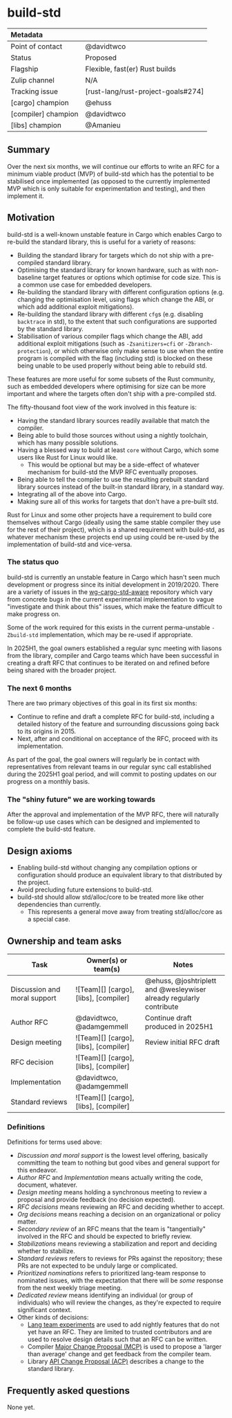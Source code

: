 # build-std

| Metadata            |                                    |
| :------------------ | :--------------------------------- |
| Point of contact    | @davidtwco                         |
| Status              | Proposed                           |
| Flagship            | Flexible, fast(er) Rust builds     |
| Zulip channel       | N/A                                |
| Tracking issue      | [rust-lang/rust-project-goals#274] |
| [cargo] champion    | @ehuss                             |
| [compiler] champion | @davidtwco                         |
| [libs] champion     | @Amanieu                           |

## Summary

Over the next six months, we will continue our efforts to write an RFC for a
minimum viable product (MVP) of build-std which has the potential to be
stabilised once implemented (as opposed to the currently implemented MVP which
is only suitable for experimentation and testing), and then implement it.

## Motivation

build-std is a well-known unstable feature in Cargo which enables Cargo to
re-build the standard library, this is useful for a variety of reasons:

- Building the standard library for targets which do not ship with a
  pre-compiled standard library.
- Optimising the standard library for known hardware, such as with non-baseline
  target features or options which optimise for code size. This is a common use
  case for embedded developers.
- Re-building the standard library with different configuration options (e.g.
  changing the optimisation level, using flags which change the ABI, or which
  add additional exploit mitigations).
- Re-building the standard library with different `cfg`s (e.g. disabling
  `backtrace` in std), to the extent that such configurations are supported by
  the standard library.
- Stabilisation of various compiler flags which change the ABI, add additional
  exploit mitigations (such as `-Zsanitizers=cfi` or `-Zbranch-protection`), or
  which otherwise only make sense to use when the entire program is compiled
  with the flag (including std) is blocked on these being unable to be used
  properly without being able to rebuild std.

These features are more useful for some subsets of the Rust community, such as
embedded developers where optimising for size can be more important and where
the targets often don't ship with a pre-compiled std.

The fifty-thousand foot view of the work involved in this feature is:

- Having the standard library sources readily available that match the compiler.
- Being able to build those sources without using a nightly toolchain, which has
  many possible solutions.
- Having a blessed way to build at least `core` without Cargo, which some users
  like Rust for Linux would like.
  - This would be optional but may be a side-effect of whatever mechanism for
    build-std the MVP RFC eventually proposes.
- Being able to tell the compiler to use the resulting prebuilt standard library
  sources instead of the built-in standard library, in a standard way.
- Integrating all of the above into Cargo.
- Making sure all of this works for targets that don't have a pre-built std.

Rust for Linux and some other projects have a requirement to build core
themselves without Cargo (ideally using the same stable compiler they use for
the rest of their project), which is a shared requirement with build-std, as
whatever mechanism these projects end up using could be re-used by the
implementation of build-std and vice-versa.

### The status quo

build-std is currently an unstable feature in Cargo which hasn't seen much
development or progress since its initial development in 2019/2020. There are a
variety of issues in the [wg-cargo-std-aware][wg-cargo-std-aware] repository
which vary from concrete bugs in the current experimental implementation to
vague "investigate and think about this" issues, which make the feature
difficult to make progress on.

Some of the work required for this exists in the current perma-unstable
`-Zbuild-std` implementation, which may be re-used if appropriate.

In 2025H1, the goal owners established a regular sync meeting with liasons from
the library, compiler and Cargo teams which have been successful in creating a
draft RFC that continues to be iterated on and refined before being shared with
the broader project.

[wg-cargo-std-aware]: https://github.com/rust-lang/wg-cargo-std-aware

### The next 6 months

There are two primary objectives of this goal in its first six months:

- Continue to refine and draft a complete RFC for build-std, including a
  detailed history of the feature and surrounding discussions going back to its
  origins in 2015.
- Next, after and conditional on acceptance of the RFC, proceed with its
  implementation.

As part of the goal, the goal owners will regularly be in contact with representatives from
relevant teams in our regular sync call established during the 2025H1 goal period, and will commit
to posting updates on our progress on a monthly basis.

### The "shiny future" we are working towards

After the approval and implementation of the MVP RFC, there will naturally be
follow-up use cases which can be designed and implemented to complete the
build-std feature.

## Design axioms

- Enabling build-std without changing any compilation options or configuration
  should produce an equivalent library to that distributed by the project.
- Avoid precluding future extensions to build-std.
- build-std should allow std/alloc/core to be treated more like other
  dependencies than currently.
  - This represents a general move away from treating std/alloc/core as a
    special case.

## Ownership and team asks

| Task                         | Owner(s) or team(s)                   | Notes                                                               |
| ---------------------------- | ------------------------------------- | ------------------------------------------------------------------- |
| Discussion and moral support | ![Team][] [cargo], [libs], [compiler] | @ehuss, @joshtriplett and @wesleywiser already regularly contribute |
| Author RFC                   | @davidtwco, @adamgemmell              | Continue draft produced in 2025H1                                   |
| Design meeting               | ![Team][] [cargo], [libs], [compiler] | Review initial RFC draft                                            |
| RFC decision                 | ![Team][] [cargo], [libs], [compiler] |                                                                     |
| Implementation               | @davidtwco, @adamgemmell              |                                                                     |
| Standard reviews             | ![Team][] [cargo], [libs], [compiler] |                                                                     |

### Definitions

Definitions for terms used above:

* *Discussion and moral support* is the lowest level offering, basically
  committing the team to nothing but good vibes and general support for this
  endeavor.
* *Author RFC* and *Implementation* means actually writing the code, document,
  whatever.
* *Design meeting* means holding a synchronous meeting to review a proposal and
  provide feedback (no decision expected).
* *RFC decisions* means reviewing an RFC and deciding whether to accept.
* *Org decisions* means reaching a decision on an organizational or policy
  matter.
* *Secondary review* of an RFC means that the team is "tangentially" involved in
  the RFC and should be expected to briefly review.
* *Stabilizations* means reviewing a stabilization and report and deciding
  whether to stabilize.
* *Standard reviews* refers to reviews for PRs against the repository; these PRs
  are not expected to be unduly large or complicated.
* *Prioritized nominations* refers to prioritized lang-team response to
  nominated issues, with the expectation that there will be *some* response from
  the next weekly triage meeting.
* *Dedicated review* means identifying an individual (or group of individuals)
  who will review the changes, as they're expected to require significant
  context.
* Other kinds of decisions:
    * [Lang team experiments][experiment] are used to add nightly features that
      do not yet have an RFC. They are limited to trusted contributors and are
      used to resolve design details such that an RFC can be written.
    * Compiler [Major Change Proposal (MCP)][mcp] is used to propose a 'larger
      than average' change and get feedback from the compiler team.
    * Library [API Change Proposal (ACP)][acp] describes a change to the
      standard library.

[experiment]: https://lang-team.rust-lang.org/how_to/experiment.html
[mcp]: https://forge.rust-lang.org/compiler/mcp.html
[acp]: https://std-dev-guide.rust-lang.org/development/feature-lifecycle.html

## Frequently asked questions

None yet.
